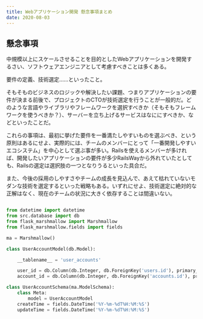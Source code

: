 ```yaml
---
title: Webアプリケーション開発 懸念事項まとめ
date: 2020-08-03
---
```


## 懸念事項

中規模以上にスケールさせることを目的としたWebアプリケーションを開発するさい、ソフトウェアエンジニアとして考慮すべきことは多くある。

要件の定義、技術選定……といったこと。

そもそものビジネスのロジックや解決したい課題、つまりアプリケーションの要件が決まる前後で、プロジェクトのCTOが技術選定を行うことが一般的だ。どのような言語やライブラリやフレームワークを選択すべきか（そもそもフレームワークを使うべきか？）、サーバーを立ち上げるサービスはなににすべきか、などといったことだ。

これらの事項は、最初に挙げた要件を一番満たしやすいものを選ぶべき、という原則はあるにせよ、実際的には、チームのメンバーにとって「一番開発しやすいエコシステム」を中心として選ぶ事が多い。Railsを使えるメンバーが多ければ、開発したいアプリケーションの要件が多少RailsWayから外れていたとしても、Railsの選定は選択肢の一つとなりうるといった具合だ。

また、今後の採用のしやすさやチームの成長を見込んで、あえて枯れていないモダンな技術を選定するといった戦略もある。いずれにせよ、技術選定に絶対的な正解はなく、現在のチームの状況に大きく依存することは間違いない。





```python

from datetime import datetime
from src.database import db
from flask_marshmallow import Marshmallow
from flask_marshmallow.fields import fields

ma = Marshmallow()

class UserAccountModel(db.Model):

    __tablename__ = 'user_accounts'

    user_id = db.Column(db.Integer, db.ForeignKey('users.id'), primary_key=True)
    account_id = db.Column(db.Integer, db.ForeignKey('accounts.id'), primary_key=True)

class UserAccountSchema(ma.ModelSchema):
    class Meta:
        model = UserAccountModel
    createTime = fields.DateTime('%Y-%m-%dT%H:%M:%S')
    updateTime = fields.DateTime('%Y-%m-%dT%H:%M:%S')

```
